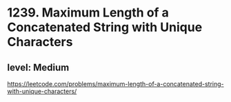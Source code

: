# 1239. Maximum Length of a Concatenated String with Unique Characters
## level: Medium

https://leetcode.com/problems/maximum-length-of-a-concatenated-string-with-unique-characters/
